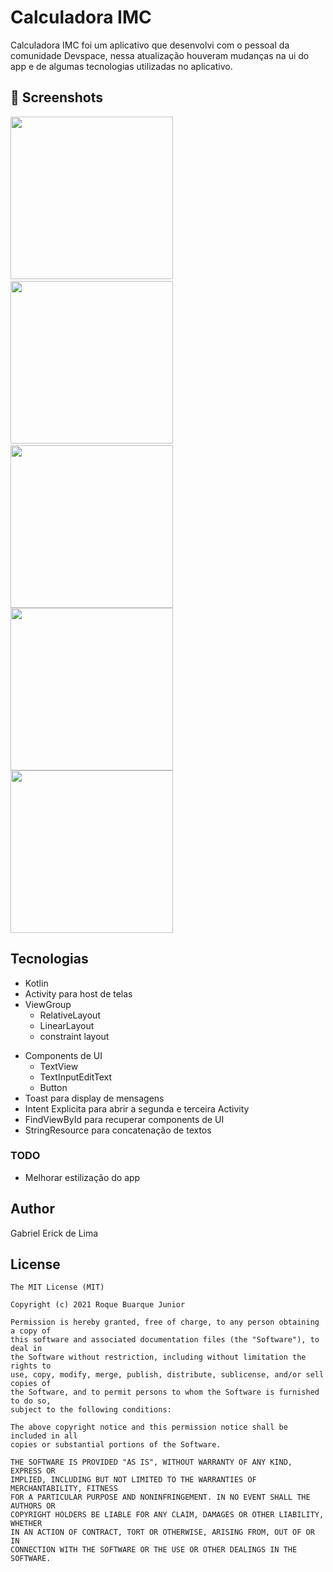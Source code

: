 # Calculadora IMC
Calculadora  IMC foi um aplicativo que desenvolvi com o pessoal da comunidade Devspace, nessa atualização houveram mudanças na ui do app e de algumas tecnologias utilizadas no aplicativo. 



## :camera_flash: Screenshots
<!-- You can add more screenshots here if you like -->
<img src="/images/screenshot1.png" width="260">&emsp;<img src="/images/Screenshot1_2.png" width="260">&emsp;<img src="/images/Screenshot2.png" width="260"><img src="/images/Screenshot3.png" width="260"><img src="/images/Screenshot4.png" width="260">

## Tecnologias
* Kotlin
* Activity para host de telas
* ViewGroup
    * RelativeLayout
    * LinearLayout
    * constraint layout 
- Components de UI
    - TextView
    - TextInputEditText
    - Button
- Toast para display de mensagens
- Intent Explicita para abrir a segunda  e terceira Activity
- FindViewById para recuperar components de UI
- StringResource para concatenação de textos


### TODO
- Melhorar estilização do app

## Author
Gabriel Erick de Lima

## License
```
The MIT License (MIT)

Copyright (c) 2021 Roque Buarque Junior

Permission is hereby granted, free of charge, to any person obtaining a copy of
this software and associated documentation files (the "Software"), to deal in
the Software without restriction, including without limitation the rights to
use, copy, modify, merge, publish, distribute, sublicense, and/or sell copies of
the Software, and to permit persons to whom the Software is furnished to do so,
subject to the following conditions:

The above copyright notice and this permission notice shall be included in all
copies or substantial portions of the Software.

THE SOFTWARE IS PROVIDED "AS IS", WITHOUT WARRANTY OF ANY KIND, EXPRESS OR
IMPLIED, INCLUDING BUT NOT LIMITED TO THE WARRANTIES OF MERCHANTABILITY, FITNESS
FOR A PARTICULAR PURPOSE AND NONINFRINGEMENT. IN NO EVENT SHALL THE AUTHORS OR
COPYRIGHT HOLDERS BE LIABLE FOR ANY CLAIM, DAMAGES OR OTHER LIABILITY, WHETHER
IN AN ACTION OF CONTRACT, TORT OR OTHERWISE, ARISING FROM, OUT OF OR IN
CONNECTION WITH THE SOFTWARE OR THE USE OR OTHER DEALINGS IN THE SOFTWARE.
```
